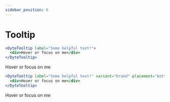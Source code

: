 ```yaml
---
sidebar_position: 6
---
```


# Tooltip

```jsx
<DyteTooltip label="Some helpful text!">
  <div>Hover or focus on me</div>
</DyteTooltip>
```

<div className="ui-preview">
  <dyte-tooltip label="Some helpful text!">
    <div>Hover or focus on me</div>
  </dyte-tooltip>
</div>

```jsx
<DyteTooltip label="Some helpful text!" variant="brand" placement="bottom">
  <div>Hover or focus on me</div>
</DyteTooltip>
```

<div className="ui-preview">
  <dyte-tooltip label="Some helpful text!" variant="brand" placement="bottom">
    <div>Hover or focus on me</div>
  </dyte-tooltip>
</div>
